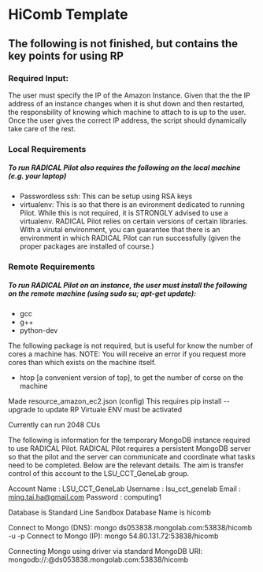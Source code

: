 # HiComb Template

## The following is not finished, but contains the key points for using RP

### Required Input:
The user must specify the IP of the Amazon Instance. Given that the the IP address of an instance changes when it is shut down and then restarted, the responsbility of knowing which machine to attach to is up to the user. Once the user gives the correct IP address, the script should dynamically take care of the rest.

### Local Requirements
##### To run RADICAL Pilot also requires the following on the local machine (e.g. your laptop)
* Passwordless ssh: This can be setup using RSA keys
* virtualenv: This is so that there is an evironment dedicated to running Pilot. While this is not required, it is STRONGLY advised to use a virtualenv. RADICAL Pilot relies on certain versions of certain libraries. With a virutal environment, you can guarantee that there is an environment in which RADICAL Pilot can run successfully (given the proper packages are installed of course.)

### Remote Requirements
##### To run RADICAL Pilot on an instance, the user must install the following on the remote machine (using sudo su; apt-get update):
* gcc
* g++
* python-dev

The following package is not required, but is useful for know the number of cores a machine has. NOTE: You will receive an error if you request more cores than which exists on the machine itself.
* htop [a convenient version of top], to get the number of corse on the machine




Made resource_amazon_ec2.json (config)
    This requires pip install --upgrade <directory> to update RP
        Virtuale ENV must be activated


Currently can run 2048 CUs

The following is information for the temporary MongoDB instance required to use RADICAL Pilot. RADICAL Pilot requires a persistent MongoDB server so that the pilot and the server can communicate and coordinate what tasks need to be completed. Below are the relevant details. The aim is transfer control of this account to the LSU_CCT_GeneLab group.

Account Name    :   LSU_CCT_GeneLab
Username        :   lsu_cct_genelab
Email           :   ming.tai.ha@gmail.com
Password        :   computing1

Database is Standard Line Sandbox
    Database Name is hicomb

Connect to Mongo (DNS):     mongo ds053838.mongolab.com:53838/hicomb -u <dbuser> -p <dbpassword>
Connect to Mongo (IP):      mongo 54.80.131.72:53838/hicomb


Connecting Mongo using driver via standard MongoDB URI:
    mongodb://<dbuser>:<dbpassword>@ds053838.mongolab.com:53838/hicomb
